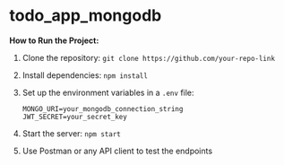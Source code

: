 ﻿# todo_app_mongodb
**How to Run the Project:**

1. Clone the repository: `git clone https://github.com/your-repo-link`
2. Install dependencies: `npm install`
3. Set up the environment variables in a `.env` file:
    
    ```
    MONGO_URI=your_mongodb_connection_string
    JWT_SECRET=your_secret_key
    
    ```
    
4. Start the server: `npm start`
5. Use Postman or any API client to test the endpoints
